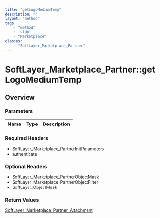 ```yaml
---
title: "getLogoMediumTemp"
description: ""
layout: "method"
tags:
    - "method"
    - "sldn"
    - "Marketplace"
classes:
    - "SoftLayer_Marketplace_Partner"
---
```

# SoftLayer_Marketplace_Partner::getLogoMediumTemp
## Overview 


### Parameters 
|Name | Type | Description |
| --- | --- | --- |


### Required Headers
* SoftLayer_Marketplace_PartnerInitParameters
* authenticate

### Optional Headers
* SoftLayer_Marketplace_PartnerObjectMask
* SoftLayer_Marketplace_PartnerObjectFilter
* SoftLayer_ObjectMask

### Return Values
<a href='/reference/datatypes/SoftLayer_Marketplace_Partner_Attachment'>SoftLayer_Marketplace_Partner_Attachment </a>

